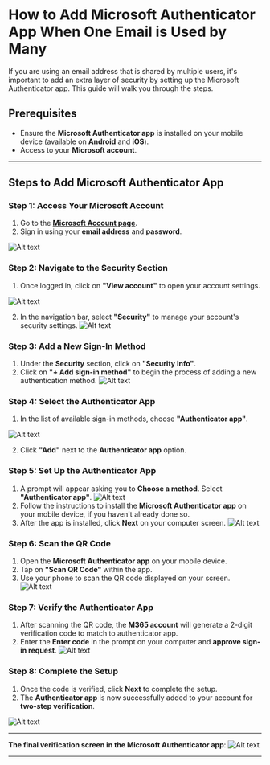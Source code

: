 # How to Add Microsoft Authenticator App When One Email is Used by Many

If you are using an email address that is shared by multiple users, it's important to add an extra layer of security by setting up the Microsoft Authenticator app. This guide will walk you through the steps.

## Prerequisites
- Ensure the **Microsoft Authenticator app** is installed on your mobile device (available on **Android** and **iOS**).
- Access to your **Microsoft account**.

---

## Steps to Add Microsoft Authenticator App

### Step 1: Access Your Microsoft Account
1. Go to the [**Microsoft Account page**](https://account.microsoft.com).
2. Sign in using your **email address** and **password**.

![Alt text](./Account%20.png)


### Step 2: Navigate to the Security Section
1. Once logged in, click on **"View account"** to open your account settings. 

![Alt text](./View%20Account.png)

2. In the navigation bar, select **"Security"** to manage your account's security settings.
![Alt text](./Security%20Info.png)

### Step 3: Add a New Sign-In Method
1. Under the **Security** section, click on **"Security Info"**.
2. Click on **"+ Add sign-in method"** to begin the process of adding a new authentication method.
![Alt text](./add%20sign%20in.png)

### Step 4: Select the Authenticator App
1. In the list of available sign-in methods, choose **"Authenticator app"**.

![Alt text](./sign-in%20method.png)

2. Click **"Add"** next to the **Authenticator app** option.

### Step 5: Set Up the Authenticator App
1. A prompt will appear asking you to **Choose a method**. Select **"Authenticator app"**.
![Alt text](./getting%20app.png)
2. Follow the instructions to install the **Microsoft Authenticator app** on your mobile device, if you haven't already done so.
3. After the app is installed, click **Next** on your computer screen.
![Alt text](./Next.png)

### Step 6: Scan the QR Code
1. Open the **Microsoft Authenticator app** on your mobile device.
2. Tap on **"Scan QR Code"** within the app.
3. Use your phone to scan the QR code displayed on your screen.
![Alt text](./QR%20Scan.png)

### Step 7: Verify the Authenticator App
1. After scanning the QR code, the **M365 account** will generate a 2-digit verification code to match to authenticator app.
2. Enter the **Enter code** in the prompt on your computer and **approve sign-in request**.
![Alt text](./sixcode.jpg)

### Step 8: Complete the Setup
1. Once the code is verified, click **Next** to complete the setup.
2. The **Authenticator app** is now successfully added to your account for **two-step verification**.

![Alt text](./final%20signin.png)

---
 
**The final verification screen in the Microsoft Authenticator app**:
![Alt text](./Approve.png)

---